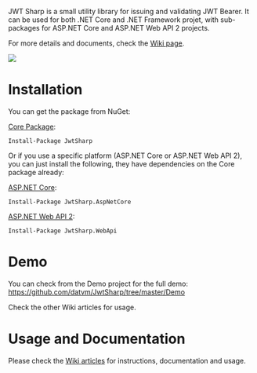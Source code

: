 JWT Sharp is a small utility library for issuing and validating JWT Bearer. It can be used for both .NET Core and .NET Framework projet, with sub-packages for ASP.NET Core and ASP.NET Web API 2 projects.

For more details and documents, check the [Wiki page](https://github.com/datvm/JwtSharp/wiki/Getting-Started).

![](https://i.imgur.com/dB2QHmK.png)

# Installation

You can get the package from NuGet:

[Core Package](https://www.nuget.org/packages/JwtSharp/):

`Install-Package JwtSharp`

Or if you use a specific platform (ASP.NET Core or ASP.NET Web API 2), you can just install the following, they have dependencies on the Core package already:

[ASP.NET Core](https://www.nuget.org/packages/JwtSharp.AspNetCore/):

`Install-Package JwtSharp.AspNetCore`

[ASP.NET Web API 2](https://www.nuget.org/packages/JwtSharp.WebApi/):

`Install-Package JwtSharp.WebApi`

# Demo

You can check from the Demo project for the full demo: https://github.com/datvm/JwtSharp/tree/master/Demo

Check the other Wiki articles for usage.

# Usage and Documentation

Please check the [Wiki articles](https://github.com/datvm/JwtSharp/wiki/Getting-Started) for instructions, documentation and usage.
